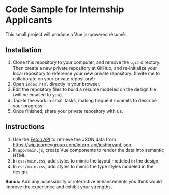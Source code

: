 # Code Sample for Internship Applicants

This small project will produce a Vue.js-powered résumé.

## Installation

1. Clone this repository to your computer, and remove the `.git` directory. Then create a new private repository at GitHub, and re-initialize your local repository to reference your new private repository. (Invite me to collaborate on your private repository!)
2. Open `index.html` directly in your browser.
3. Edit the repository files to build a résumé modeled on the design file (will be emailed to you).
4. Tackle the work in small tasks, making frequent commits to describe your progress.
5. Once finished, share your private repository with us.


## Instructions

1. Use the [Fetch API](https://developer.mozilla.org/en-US/docs/Web/API/Fetch_API/Using_Fetch) to retrieve the JSON data from https://wip.journeygroup.com/intern-api/joshbryant.json.
2. In `app/main.js`, create Vue components to render the data into semantic HTML.
3. In `css/main.css`, add styles to mimic the layout modeled in the design.
4. In `css/main.css`, add styles to mimic the type styles modeled in the design.

**Bonus:** Add any accessibility or interactive enhancements you think would improve the experience and exhibit your strengths.


